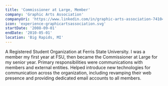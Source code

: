 ```yaml
---
title: 'Commissioner at Large, Member'
company: 'Graphic Arts Association'
companyUri: 'https://www.linkedin.com/in/graphic-arts-association-74104a17/'
icon: 'experience-graphicartsassociation.svg'
startDate: '2008-09-01'
endDate: '2010-05-01'
location: 'Big Rapids, MI'
---
```


A Registered Student Organization at Ferris State University. I was a member my
first year at FSU, then became the Commissioner at Large for my senior year.
Primary responsibilities were communications with members and external
entities. Helped introduce new technologies for communication across the
organization, including revamping their web presence and providing dedicated
email accounts to all members.
